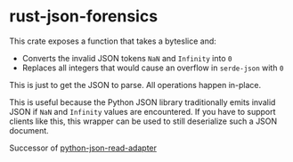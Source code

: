 # rust-json-forensics

This crate exposes a function that takes a byteslice and:

* Converts the invalid JSON tokens `NaN` and `Infinity` into `0`
* Replaces all integers that would cause an overflow in `serde-json` with `0`

This is just to get the JSON to parse. All operations happen in-place.

This is useful because the Python JSON library traditionally emits invalid
JSON if `NaN` and `Infinity` values are encountered.  If you have to support
clients like this, this wrapper can be used to still deserialize such a
JSON document.


Successor of [python-json-read-adapter](https://github.com/mitsuhiko/python-json-read-adapter)

